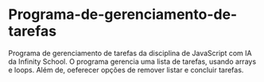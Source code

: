 # Programa-de-gerenciamento-de-tarefas
Programa de gerenciamento de tarefas da disciplina de JavaScript com IA da Infinity School. O programa gerencia uma lista de tarefas, usando arrays e loops. Além de, oeferecer  opções de remover listar e concluir tarefas.
